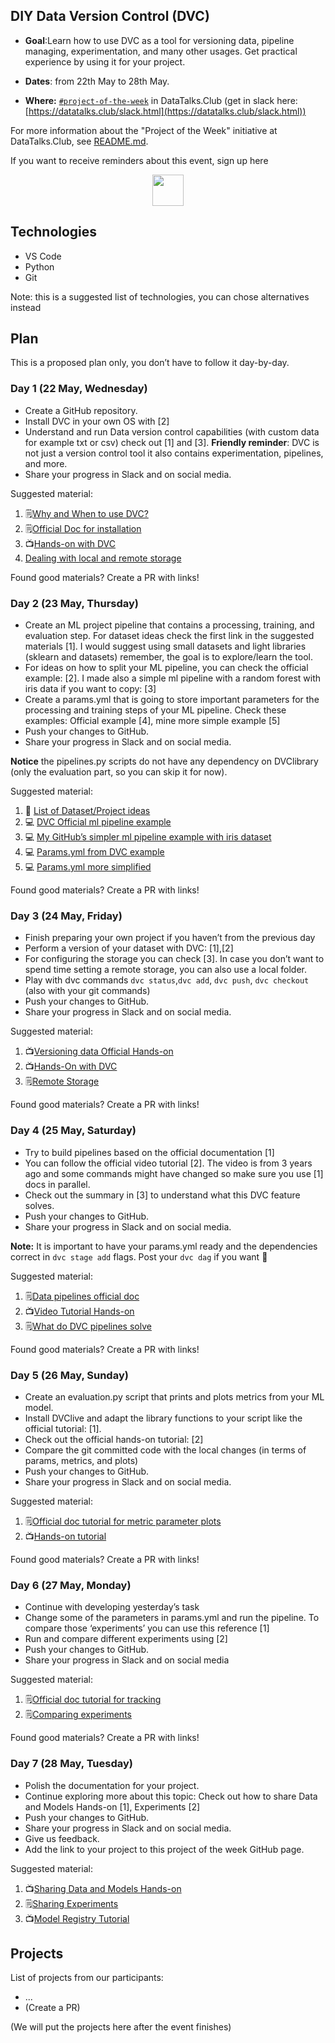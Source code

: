 ## DIY Data Version Control (DVC)

* **Goal**:Learn how to use DVC as a tool for versioning data, pipeline managing, experimentation, and many other usages. Get practical experience by using it for your project.

* **Dates**: from 22th May to 28th May.
* **Where:** [`#project-of-the-week`](https://app.slack.com/client/T01ATQK62F8/C02BP4FQH36) in DataTalks.Club (get in slack here: [https://datatalks.club/slack.html](https://datatalks.club/slack.html))

For more information about the "Project of the Week" initiative
at DataTalks.Club, see [README.md](README.md).

If you want to receive reminders about this event, sign up here

<p align="center">
  <a href="https://lu.ma/dtc-potw-dvc1"><img src="https://user-images.githubusercontent.com/875246/185755203-17945fd1-6b64-46f2-8377-1011dcb1a444.png" height="50" /></a>
</p>

## Technologies

* VS Code
* Python
* Git

Note: this is a suggested list of technologies, you can chose
alternatives instead

## Plan

This is a proposed plan only, you don’t have to follow it day-by-day.

### Day 1 (22 May, Wednesday)

* Create a GitHub repository.
* Install DVC in your own OS with [2]
* Understand and run Data version control capabilities (with custom data for example txt or csv) check out [1] and [3]. **Friendly reminder**: DVC is not just a version control tool it also contains experimentation, pipelines, and more.
* Share your progress in Slack and on social media.

Suggested material:

1. 🗒️[Why and When to use DVC?](https://dvc.org/doc/use-cases)
2. 🗒️[Official Doc for installation](https://dvc.org/doc/install)
3. 📺[Hands-on with DVC](https://www.youtube.com/watch?v=efnw2QvlhZM)
4. [Dealing with local and remote storage](https://www.youtube.com/watch?v=mHQPzVse2oA)

Found good materials? Create a PR with links!

### Day 2 (23 May, Thursday)

* Create an ML project pipeline that contains a processing, training, and evaluation step. For dataset ideas check the first link in the suggested materials [1]. I would suggest using small datasets and light libraries (sklearn and datasets) remember, the goal is to explore/learn the tool.
* For ideas on how to split your ML pipeline, you can check the official example: [2]. I made also a simple ml pipeline with a random forest with iris data if you want to copy: [3]
* Create a params.yml that is going to store important parameters for the processing and training steps of your ML pipeline. Check these examples: Official example [4], mine more simple example [5]
* Push your changes to GitHub.
* Share your progress in Slack and on social media.

**Notice** the pipelines.py scripts do not have any dependency on DVClibrary (only the evaluation part, so you can skip it for now).

Suggested material:

1. 💾 [List of Dataset/Project ideas](https://github.com/DataTalksClub/data-engineering-zoomcamp/blob/main/projects/datasets.md)
2. 💻 [DVC Official ml pipeline example](https://github.com/iterative/example-get-started/tree/main/src)
3. 💻 [My GitHub’s simpler ml pipeline example with iris dataset](https://github.com/AntonisCSt/POW_DVC/tree/main/src)
4. 💻 [Params.yml from DVC example](https://github.com/iterative/example-get-started/blob/main/params.yaml)
5. 💻 [Params.yml more simplified](https://github.com/AntonisCSt/POW_DVC/blob/main/params.yaml)

Found good materials? Create a PR with links!

### Day 3 (24 May, Friday)

* Finish preparing your own project if you haven’t from the previous day
* Perform a version of your dataset with DVC: [1],[2]
* For configuring the storage you can check [3].
 In case you don’t want to spend time setting a remote storage, you can also use a local folder.
* Play with dvc commands `dvc status`,`dvc add`, `dvc push`, `dvc checkout` (also with your git commands)
* Push your changes to GitHub.
* Share your progress in Slack and on social media.

Suggested material:

1. 📺[Versioning data Official Hands-on](https://www.youtube.com/watch?v=kLKBcPonMYw&t=0s)
2. 📺[Hands-On with DVC](https://www.youtube.com/watch?v=efnw2QvlhZM)
3. 🗒️[Remote Storage](https://dvc.org/doc/user-guide/data-management/remote-storage)

Found good materials? Create a PR with links!

### Day 4 (25 May, Saturday)

* Try to build pipelines based on the official documentation [1]
* You can follow the official video tutorial [2]. The video is from 3 years ago and some commands might have changed so make sure you use [1] docs in parallel.
* Check out the summary in [3] to understand what this DVC feature solves.
* Push your changes to GitHub.
* Share your progress in Slack and on social media.

**Note:** It is important to have your params.yml ready and the dependencies correct in `dvc stage add` flags.
Post your `dvc dag` if you want 🙂

Suggested material:

1. 🗒️[Data pipelines official doc](https://dvc.org/doc/start/data-pipelines/data-pipelines)
2. 📺[Video Tutorial Hands-on](https://www.youtube.com/watch?v=71IGzyH95UY)
3. 🗒️[What do DVC pipelines solve](https://dvc.org/doc/start/data-pipelines/data-pipelines#summary)

Found good materials? Create a PR with links!

### Day 5 (26 May, Sunday)

* Create an evaluation.py script that prints and plots metrics from your ML model.
* Install DVClive and adapt the library functions to your script like the official tutorial: [1].
* Check out the official hands-on tutorial: [2]
* Compare the git committed code with the local changes (in terms of params, metrics, and plots)
* Push your changes to GitHub.
* Share your progress in Slack and on social media.

Suggested material:

1. 🗒️[Official doc tutorial for metric parameter plots](https://dvc.org/doc/start/data-pipelines/metrics-parameters-plots)
2. 📺[Hands-on tutorial](https://www.youtube.com/watch?v=iduHPtBncBk&list=PL7WG7YrwYcnDb0qdPl9-KEStsL-3oaEjg)

Found good materials? Create a PR with links!

### Day 6 (27 May, Monday)

* Continue with developing yesterday’s task
* Change some of the parameters in params.yml and run the pipeline. To compare those ‘experiments’ you can use this reference [1]
* Run and compare different experiments using [2]
* Push your changes to GitHub.
* Share your progress in Slack and on social media

Suggested material:

1. 🗒️[Official doc tutorial for tracking](https://dvc.org/doc/start/experiments/experiment-tracking?tab=VSCode-Extension#tracking)
2. 🗒️[Comparing experiments](https://dvc.org/doc/user-guide/experiment-management/comparing-experiments)

Found good materials? Create a PR with links!

### Day 7 (28 May, Tuesday)

* Polish the documentation for your project.
* Continue exploring more about this topic: Check out how to share Data and Models Hands-on [1], Experiments [2]
* Push your changes to GitHub.
* Share your progress in Slack and on social media.
* Give us feedback.
* Add the link to your project to this project of the week GitHub page.

Suggested material:
1. 📺[Sharing Data and Models Hands-on](https://www.youtube.com/watch?v=EE7Gk84OZY8&list=PL7WG7YrwYcnDb0qdPl9-KEStsL-3oaEjg&index=2)
2. 🗒️[Sharing Experiments](https://dvc.org/doc/user-guide/experiment-management/sharing-experiments)
3. 📺[Model Registry Tutorial](https://www.youtube.com/watch?v=T7MBFpnSr9Q) 


## Projects

List of projects from our participants:

* ...
* (Create a PR)

(We will put the projects here after the event finishes)
